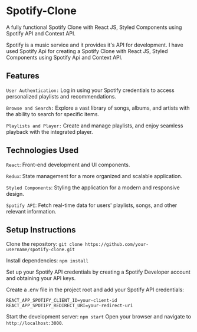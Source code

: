 # Spotify-Clone
A fully functional Spotify Clone with React JS, Styled Components using Spotify API and Context API.

Spotify is a music service and it provides it's API for development. I have used Spotify Api for creating a Spotify Clone with React JS, Styled Components using Spotify Api and Context API.

## Features
`User Authentication:` Log in using your Spotify credentials to access personalized playlists and recommendations.

`Browse and Search:` Explore a vast library of songs, albums, and artists with the ability to search for specific items.

`Playlists and Player:` Create and manage playlists, and enjoy seamless playback with the integrated player.


## Technologies Used

`React`: Front-end development and UI components.

`Redux`: State management for a more organized and scalable application.

`Styled Components`: Styling the application for a modern and responsive design.

`Spotify API`: Fetch real-time data for users' playlists, songs, and other relevant information.


## Setup Instructions


Clone the repository: `git clone https://github.com/your-username/spotify-clone.git`

Install dependencies: `npm install`

Set up your Spotify API credentials by creating a Spotify Developer account and obtaining your API keys.

Create a .env file in the project root and add your Spotify API credentials:
```https
REACT_APP_SPOTIFY_CLIENT_ID=your-client-id
REACT_APP_SPOTIFY_REDIRECT_URI=your-redirect-uri
```
Start the development server: `npm start`
Open your browser and navigate to `http://localhost:3000`.
